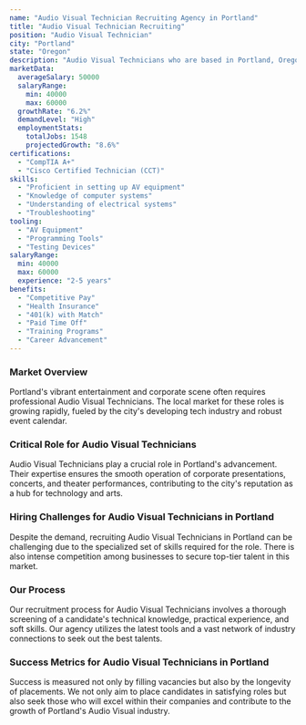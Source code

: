 ```yaml
---
name: "Audio Visual Technician Recruiting Agency in Portland"
title: "Audio Visual Technician Recruiting"
position: "Audio Visual Technician"
city: "Portland"
state: "Oregon"
description: "Audio Visual Technicians who are based in Portland, Oregon are a part of a growing tech industry."
marketData:
  averageSalary: 50000
  salaryRange:
    min: 40000
    max: 60000
  growthRate: "6.2%"
  demandLevel: "High"
  employmentStats:
    totalJobs: 1548
    projectedGrowth: "8.6%"
certifications:
  - "CompTIA A+"
  - "Cisco Certified Technician (CCT)"
skills:
  - "Proficient in setting up AV equipment"
  - "Knowledge of computer systems"
  - "Understanding of electrical systems"
  - "Troubleshooting"
tooling:
  - "AV Equipment"
  - "Programming Tools"
  - "Testing Devices"
salaryRange:
  min: 40000
  max: 60000
  experience: "2-5 years"
benefits:
  - "Competitive Pay"
  - "Health Insurance"
  - "401(k) with Match"
  - "Paid Time Off"
  - "Training Programs"
  - "Career Advancement"
---
```


### Market Overview
Portland's vibrant entertainment and corporate scene often requires professional Audio Visual Technicians. The local market for these roles is growing rapidly, fueled by the city's developing tech industry and robust event calendar.

### Critical Role for Audio Visual Technicians
Audio Visual Technicians play a crucial role in Portland's advancement. Their expertise ensures the smooth operation of corporate presentations, concerts, and theater performances, contributing to the city's reputation as a hub for technology and arts.

### Hiring Challenges for Audio Visual Technicians in Portland
Despite the demand, recruiting Audio Visual Technicians in Portland can be challenging due to the specialized set of skills required for the role. There is also intense competition among businesses to secure top-tier talent in this market.

### Our Process
Our recruitment process for Audio Visual Technicians involves a thorough screening of a candidate's technical knowledge, practical experience, and soft skills. Our agency utilizes the latest tools and a vast network of industry connections to seek out the best talents.

### Success Metrics for Audio Visual Technicians in Portland
Success is measured not only by filling vacancies but also by the longevity of placements. We not only aim to place candidates in satisfying roles but also seek those who will excel within their companies and contribute to the growth of Portland's Audio Visual industry.